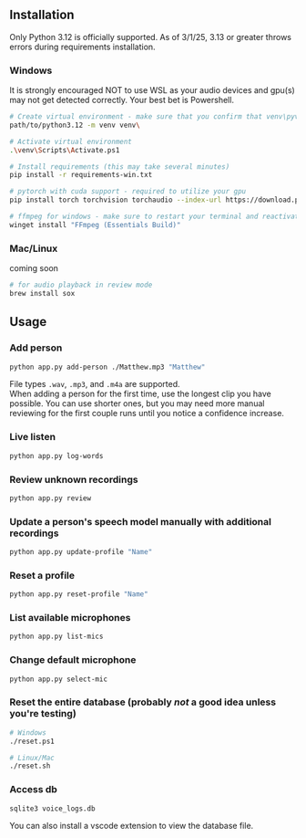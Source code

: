 ## Installation
Only Python 3.12 is officially supported. As of 3/1/25, 3.13 or greater throws errors during requirements installation.

### Windows
It is strongly encouraged NOT to use WSL as your audio devices and gpu(s) may not get detected correctly. Your best bet is Powershell.
```sh
# Create virtual environment - make sure that you confirm that venv\pyvenv.cfg is using the correct version!
path/to/python3.12 -m venv venv\ 

# Activate virtual environment
.\venv\Scripts\Activate.ps1

# Install requirements (this may take several minutes)
pip install -r requirements-win.txt

# pytorch with cuda support - required to utilize your gpu
pip install torch torchvision torchaudio --index-url https://download.pytorch.org/whl/cu118 

# ffmpeg for windows - make sure to restart your terminal and reactivate the virtual environment
winget install "FFmpeg (Essentials Build)" 
```

### Mac/Linux
coming soon
```sh
# for audio playback in review mode
brew install sox 
```


## Usage

### Add person
```sh
python app.py add-person ./Matthew.mp3 "Matthew"
```
File types `.wav`, `.mp3`, and `.m4a` are supported. <br>
When adding a person for the first time, use the longest clip you have possible. You can use shorter ones, but you may need more manual reviewing for the first couple runs until you notice a confidence increase.

### Live listen
```sh
python app.py log-words
```

### Review unknown recordings
```sh
python app.py review
```

### Update a person's speech model manually with additional recordings
```sh
python app.py update-profile "Name"
```

### Reset a profile
```sh
python app.py reset-profile "Name"
```

### List available microphones
```sh
python app.py list-mics
```

### Change default microphone
```sh
python app.py select-mic
```

### Reset the entire database (probably *not* a good idea unless you're testing)
```sh
# Windows
./reset.ps1

# Linux/Mac
./reset.sh
```

### Access db
```sh
sqlite3 voice_logs.db
```
You can also install a vscode extension to view the database file. 